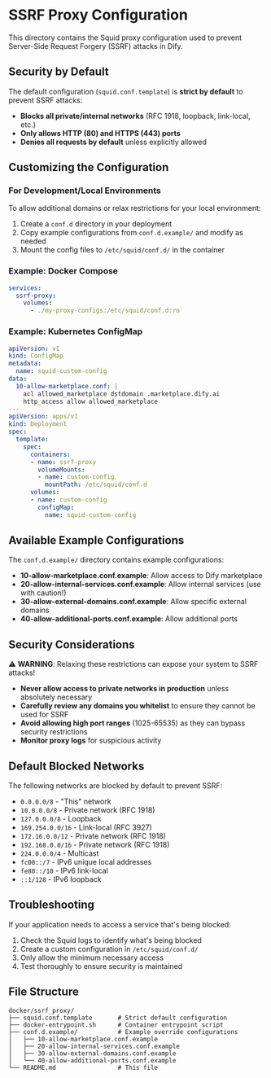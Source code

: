 # SSRF Proxy Configuration

This directory contains the Squid proxy configuration used to prevent Server-Side Request Forgery (SSRF) attacks in Dify.

## Security by Default

The default configuration (`squid.conf.template`) is **strict by default** to prevent SSRF attacks:

- **Blocks all private/internal networks** (RFC 1918, loopback, link-local, etc.)
- **Only allows HTTP (80) and HTTPS (443) ports**
- **Denies all requests by default** unless explicitly allowed

## Customizing the Configuration

### For Development/Local Environments

To allow additional domains or relax restrictions for your local environment:

1. Create a `conf.d` directory in your deployment
2. Copy example configurations from `conf.d.example/` and modify as needed
3. Mount the config files to `/etc/squid/conf.d/` in the container

### Example: Docker Compose

```yaml
services:
  ssrf-proxy:
    volumes:
      - ./my-proxy-configs:/etc/squid/conf.d:ro
```

### Example: Kubernetes ConfigMap

```yaml
apiVersion: v1
kind: ConfigMap
metadata:
  name: squid-custom-config
data:
  10-allow-marketplace.conf: |
    acl allowed_marketplace dstdomain .marketplace.dify.ai
    http_access allow allowed_marketplace
---
apiVersion: apps/v1
kind: Deployment
spec:
  template:
    spec:
      containers:
      - name: ssrf-proxy
        volumeMounts:
        - name: custom-config
          mountPath: /etc/squid/conf.d
      volumes:
      - name: custom-config
        configMap:
          name: squid-custom-config
```

## Available Example Configurations

The `conf.d.example/` directory contains example configurations:

- **10-allow-marketplace.conf.example**: Allow access to Dify marketplace
- **20-allow-internal-services.conf.example**: Allow internal services (use with caution!)
- **30-allow-external-domains.conf.example**: Allow specific external domains
- **40-allow-additional-ports.conf.example**: Allow additional ports

## Security Considerations

⚠️ **WARNING**: Relaxing these restrictions can expose your system to SSRF attacks!

- **Never allow access to private networks in production** unless absolutely necessary
- **Carefully review any domains you whitelist** to ensure they cannot be used for SSRF
- **Avoid allowing high port ranges** (1025-65535) as they can bypass security restrictions
- **Monitor proxy logs** for suspicious activity

## Default Blocked Networks

The following networks are blocked by default to prevent SSRF:

- `0.0.0.0/8` - "This" network
- `10.0.0.0/8` - Private network (RFC 1918)
- `127.0.0.0/8` - Loopback
- `169.254.0.0/16` - Link-local (RFC 3927)
- `172.16.0.0/12` - Private network (RFC 1918)
- `192.168.0.0/16` - Private network (RFC 1918)
- `224.0.0.0/4` - Multicast
- `fc00::/7` - IPv6 unique local addresses
- `fe80::/10` - IPv6 link-local
- `::1/128` - IPv6 loopback

## Troubleshooting

If your application needs to access a service that's being blocked:

1. Check the Squid logs to identify what's being blocked
2. Create a custom configuration in `/etc/squid/conf.d/`
3. Only allow the minimum necessary access
4. Test thoroughly to ensure security is maintained

## File Structure

```
docker/ssrf_proxy/
├── squid.conf.template       # Strict default configuration
├── docker-entrypoint.sh      # Container entrypoint script
├── conf.d.example/           # Example override configurations
│   ├── 10-allow-marketplace.conf.example
│   ├── 20-allow-internal-services.conf.example
│   ├── 30-allow-external-domains.conf.example
│   └── 40-allow-additional-ports.conf.example
└── README.md                 # This file
```